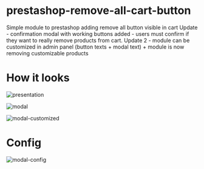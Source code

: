 # prestashop-remove-all-cart-button
Simple module to prestashop adding remove all button visible in cart
Update - confirmation modal with working buttons added - users must confirm if they want to really remove products from cart.
Update 2 - module can be customized in admin panel (button texts + modal text) + module is now removing customizable products

# How it looks
![presentation](https://user-images.githubusercontent.com/58666224/178158416-9861bb4f-69d9-48ba-b18c-4d8c96a1589d.JPG)


![modal](https://user-images.githubusercontent.com/58666224/179195982-6e136186-8da3-46e7-91ac-33699680f4cf.JPG)


![modal-customized](https://user-images.githubusercontent.com/58666224/179350978-f5a9acb4-6931-4359-a8ed-05f83121edc7.png)

# Config 
![modal-config](https://user-images.githubusercontent.com/58666224/179351065-ddf5dd9f-e5dd-4e72-8053-16e107b2ff7f.png)
